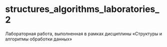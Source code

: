 # structures_algorithms_laboratories_2
Лабораторная работа, выполненная в рамках дисциплины «Структуры и алгоритмы обработки данных»
